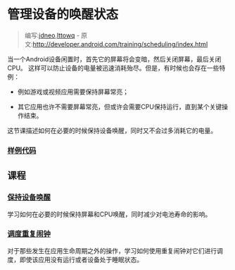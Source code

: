 # 管理设备的唤醒状态

> 编写:[jdneo](https://github.com/jdneo),[lttowq](https://github.com/lttowq) - 原文:<http://developer.android.com/training/scheduling/index.html>

当一个Android设备闲置时，首先它的屏幕将会变暗，然后关闭屏幕，最后关闭CPU。
这样可以防止设备的电量被迅速消耗殆尽。但是，有时候也会存在一些特例：

* 例如游戏或视频应用需要保持屏幕常亮；

* 其它应用也许不需要屏幕常亮，但或许会需要CPU保持运行，直到某个关键操作结束。

这节课描述如何在必要的时候保持设备唤醒，同时又不会过多消耗它的电量。

### [样例代码](http://developer.android.com/shareables/training/Scheduler.zip)

## 课程

### [保持设备唤醒](wakelock.html)

学习如何在必要的时候保持屏幕和CPU唤醒，同时减少对电池寿命的影响。

### [调度重复闹钟](alarms.html)

对于那些发生在应用生命周期之外的操作，学习如何使用重复闹钟对它们进行调度，即使该应用没有运行或者设备处于睡眠状态。

